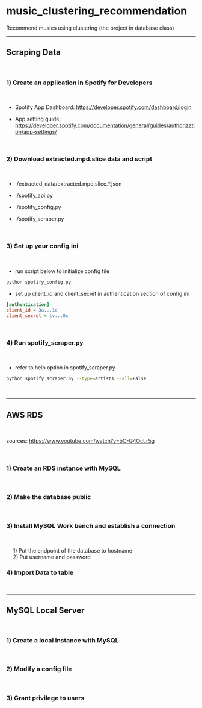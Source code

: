 # __music_clustering_recommendation__
Recommend musics using clustering (the project in database class)

---

## __Scraping Data__
<br>

### __1) Create an application in Spotify for Developers__
<br>

* Spotify App Dashboard: https://developer.spotify.com/dashboard/login

* App setting guide: https://developer.spotify.com/documentation/general/guides/authorization/app-settings/

<br>

### __2) Download extracted.mpd.slice data and script__
<br>

* ./extracted_data/extracted.mpd.slice.*.json

* ./spotify_api.py

* ./spotify_config.py

* ./spotify_scraper.py

<br>

### __3) Set up your config.ini__
<br>

* run script below to initialize config file

```bash
python spotify_config.py
```

* set up client_id and client_secret in authentication section of config.ini

```ini
[authentication]
client_id = 3a...1c
client_secret = tv...0x
```

<br>

### __4) Run spotify_scraper.py__
<br>

* refer to help option in spotify_scraper.py

```bash
python spotify_scraper.py --type=artists --all=False
```

<br>

---

## __AWS RDS__
<br>

sources: https://www.youtube.com/watch?v=bC-G4OcLr5g

<br>

### __1) Create an RDS instance with MySQL__
<br>

### __2) Make the database public__
<br>

### __3) Install MySQL Work bench and establish a connection__
<br>

&ensp;&ensp; 1) Put the endpoint of the database to hostname
<br>
&ensp;&ensp; 2) Put username and password

### __4) Import Data to table__
<br>

---

## __MySQL Local Server__
<br>

### __1) Create a local instance with MySQL__
<br>

### __2) Modify a config file__
<br>

### __3) Grant privilege to users__
<br>